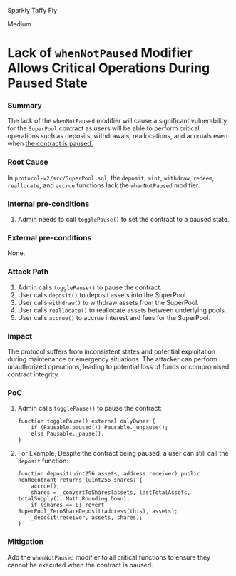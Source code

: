 Sparkly Taffy Fly

Medium

# Lack of `whenNotPaused` Modifier Allows Critical Operations During Paused State

### Summary

The lack of the `whenNotPaused` modifier will cause a significant vulnerability for the `SuperPool` contract as users will be able to perform critical operations such as deposits, withdrawals, reallocations, and accruals even when [the contract is paused.](https://github.com/sherlock-audit/2024-08-sentiment-v2/blob/main/protocol-v2/src/SuperPool.sol#L164-L167)

### Root Cause

In `protocol-v2/src/SuperPool.sol`, the `deposit`, `mint`, `withdraw`, `redeem`, `reallocate`, and `accrue` functions lack the `whenNotPaused` modifier.


### Internal pre-conditions

1. Admin needs to call `togglePause()` to set the contract to a paused state.

### External pre-conditions

None.

### Attack Path

1. Admin calls `togglePause()` to pause the contract.
2. User calls `deposit()` to deposit assets into the SuperPool.
3. User calls `withdraw()` to withdraw assets from the SuperPool.
4. User calls `reallocate()` to reallocate assets between underlying pools.
5. User calls `accrue()` to accrue interest and fees for the SuperPool.

### Impact

The protocol suffers from inconsistent states and potential exploitation during maintenance or emergency situations. The attacker can perform unauthorized operations, leading to potential loss of funds or compromised contract integrity.


### PoC

1. Admin calls `togglePause()` to pause the contract:
   ```solidity
   function togglePause() external onlyOwner {
       if (Pausable.paused()) Pausable._unpause();
       else Pausable._pause();
   }
   ```

2. For Example, Despite the contract being paused, a user can still call the `deposit` function:
   ```solidity
   function deposit(uint256 assets, address receiver) public nonReentrant returns (uint256 shares) {
       accrue();
       shares = _convertToShares(assets, lastTotalAssets, totalSupply(), Math.Rounding.Down);
       if (shares == 0) revert SuperPool_ZeroShareDeposit(address(this), assets);
       _deposit(receiver, assets, shares);
   }
   ```

### Mitigation

Add the `whenNotPaused` modifier to all critical functions to ensure they cannot be executed when the contract is paused. 